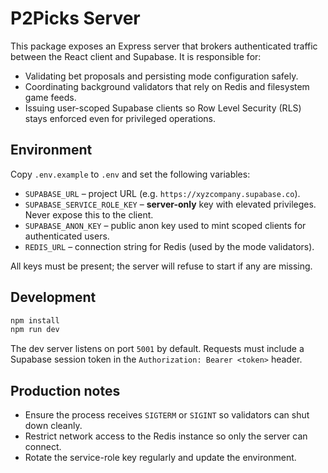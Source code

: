 # P2Picks Server

This package exposes an Express server that brokers authenticated traffic between the React client and Supabase. It is responsible for:

- Validating bet proposals and persisting mode configuration safely.
- Coordinating background validators that rely on Redis and filesystem game feeds.
- Issuing user-scoped Supabase clients so Row Level Security (RLS) stays enforced even for privileged operations.

## Environment

Copy `.env.example` to `.env` and set the following variables:

- `SUPABASE_URL` – project URL (e.g. `https://xyzcompany.supabase.co`).
- `SUPABASE_SERVICE_ROLE_KEY` – **server-only** key with elevated privileges. Never expose this to the client.
- `SUPABASE_ANON_KEY` – public anon key used to mint scoped clients for authenticated users.
- `REDIS_URL` – connection string for Redis (used by the mode validators).

All keys must be present; the server will refuse to start if any are missing.

## Development

```bash
npm install
npm run dev
```

The dev server listens on port `5001` by default. Requests must include a Supabase session token in the `Authorization: Bearer <token>` header.

## Production notes

- Ensure the process receives `SIGTERM` or `SIGINT` so validators can shut down cleanly.
- Restrict network access to the Redis instance so only the server can connect.
- Rotate the service-role key regularly and update the environment.
